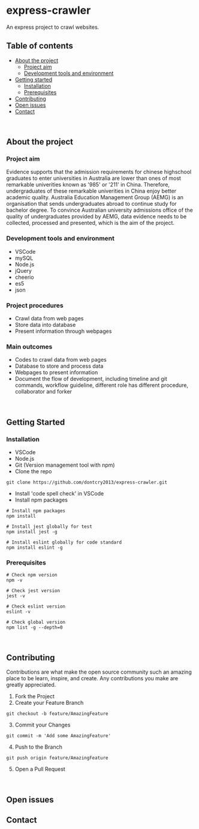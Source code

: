 # express-crawler
An express project to crawl websites.<br/>

## Table of contents
* [About the project](#about-the-project)
  * [Project aim](#project-aim)
  * [Development tools and environment](#Development-tools-and-environment)
* [Getting started](#Getting-started)
  * [Installation](#Installation)
  * [Prerequisites](#Prerequisites) 
* [Contributing](#Contributing)
* [Open issues](#Open-issues)
* [Contact](#Contact)
</br>

## About the project

### Project aim
Evidence supports that the admission requirements for chinese highschool graduates to enter universities in Australia are lower than ones of most remarkable univerities known as '985' or '211' in China. Therefore, undergraduates of these remarkable univerities in China enjoy better academic quality. Australia Education Management Group (AEMG) is an organisation that sends undergraduates abroad to continue study for bachelor degree. To convince Australian university admissions office of the quality of undergraduates provided by AEMG, data evidence needs to be collected, processed and presented, which is the aim of the project.

### Development tools and environment
* VSCode
* mySQL
* Node.js
* jQuery
* cheerio
* es5
* json

### Project procedures
* Crawl data from web pages
* Store data into database
* Present information through webpages

### Main outcomes
* Codes to crawl data from web pages
* Database to store and process data
* Webpages to present information
* Document the flow of development, including timeline and git commands, workflow guideline, different role has different procedure, collaborator and forker
</br>

## Getting Started

### Installation
* VSCode
* Node.js
* Git (Version management tool with npm)
* Clone the repo
```
git clone https://github.com/dontcry2013/express-crawler.git
```
* Install 'code spell check' in VSCode
* Install npm packages
```
# Install npm packages
npm install

# Install jest globally for test
npm install jest -g

# Install eslint globally for code standard
npm install eslint -g
```

### Prerequisites
```
# Check npm version
npm -v

# Check jest version
jest -v

# Check eslint version
eslint -v

# Check global version
npm list -g --depth=0
```
</br>

## Contributing
Contributions are what make the open source community such an amazing place to be learn, inspire, and create. Any contributions you make are greatly appreciated.

1. Fork the Project
2. Create your Feature Branch 
```
git checkout -b feature/AmazingFeature
```
3. Commit your Changes 
```
git commit -m 'Add some AmazingFeature'
```

4. Push to the Branch 
```
git push origin feature/AmazingFeature
```

5. Open a Pull Request
</br>

## Open issues

## Contact

